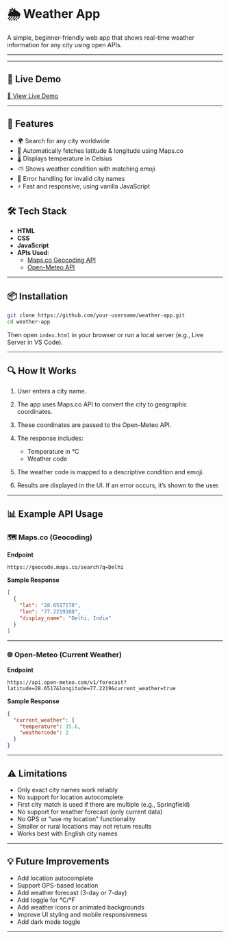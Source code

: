 # 🌦️ Weather App

A simple, beginner-friendly web app that shows real-time weather information for any city using open APIs.

---
---

## 🚀 Live Demo

[🔗 View Live Demo](https://meet-pramanikk.github.io/Weather-app/)

---

## 🔧 Features

- 🌍 Search for any city worldwide  
- 📌 Automatically fetches latitude & longitude using Maps.co  
- 🌡️ Displays temperature in Celsius  
- ⛅ Shows weather condition with matching emoji  
- 🚫 Error handling for invalid city names  
- ⚡ Fast and responsive, using vanilla JavaScript  


## 🛠️ Tech Stack

- **HTML**
- **CSS**
- **JavaScript**
- **APIs Used**:
  - [Maps.co Geocoding API](https://geocode.maps.co/)
  - [Open-Meteo API](https://open-meteo.com/)

---

## 📦 Installation

```bash
git clone https://github.com/your-username/weather-app.git
cd weather-app
````

Then open `index.html` in your browser or run a local server (e.g., Live Server in VS Code).

---

## 🔍 How It Works

1. User enters a city name.
2. The app uses Maps.co API to convert the city to geographic coordinates.
3. These coordinates are passed to the Open-Meteo API.
4. The response includes:

   * Temperature in °C
   * Weather code
5. The weather code is mapped to a descriptive condition and emoji.
6. Results are displayed in the UI. If an error occurs, it’s shown to the user.

---

## 📊 Example API Usage

### 🗺️ Maps.co (Geocoding)

**Endpoint**

```
https://geocode.maps.co/search?q=Delhi
```

**Sample Response**

```json
[
  {
    "lat": "28.6517178",
    "lon": "77.2219388",
    "display_name": "Delhi, India"
  }
]
```

---

### 🌐 Open-Meteo (Current Weather)

**Endpoint**

```
https://api.open-meteo.com/v1/forecast?latitude=28.6517&longitude=77.2219&current_weather=true
```

**Sample Response**

```json
{
  "current_weather": {
    "temperature": 35.6,
    "weathercode": 2
  }
}
```

---

## ⚠️ Limitations

* Only exact city names work reliably
* No support for location autocomplete
* First city match is used if there are multiple (e.g., Springfield)
* No support for weather forecast (only current data)
* No GPS or "use my location" functionality
* Smaller or rural locations may not return results
* Works best with English city names

---

## 💡 Future Improvements

* Add location autocomplete
* Support GPS-based location
* Add weather forecast (3-day or 7-day)
* Add toggle for °C/°F
* Add weather icons or animated backgrounds
* Improve UI styling and mobile responsiveness
* Add dark mode toggle

---
